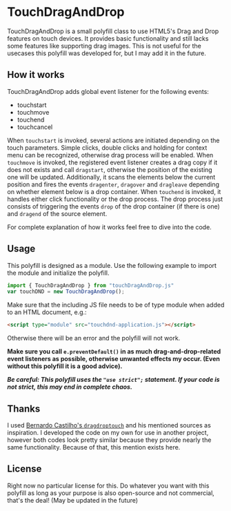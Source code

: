 # TouchDragAndDrop

TouchDragAndDrop is a small polyfill class to use HTML5's Drag and Drop features on touch devices.
It provides basic functionality and still lacks some features like supporting drag images. This is not useful for the usecases this polyfill was developed for, but I may add it in the future.

## How it works

TouchDragAndDrop adds global event listener for the following events:

- touchstart
- touchmove
- touchend
- touchcancel

When `touchstart` is invoked, several actions are initiated depending on the touch parameters. Simple clicks, double clicks and holding for context menu can be recognized, otherwise drag process will be enabled.
When `touchmove` is invoked, the registered event listener creates a drag copy if it does not exists and call `dragstart`, otherwise the position of the existing one will be updated. Additionally, it scans the elements below the current position and fires the events `dragenter`, `dragover` and `dragleave` depending on whether element below is a drop container.
When `touchend` is invoked, it handles either click functionality or the drop process. The drop process just consists of triggering the events `drop` of the drop container (if there is one) and `dragend` of the source element. 

For complete explanation of how it works feel free to dive into the code.

## Usage

This polyfill is designed as a module. Use the following example to import the module and initialize the polyfill.
```javascript
import { TouchDragAndDrop } from "touchDragAndDrop.js"
var touchDND = new TouchDragAndDrop();
```

Make sure that the including JS file needs to be of type module when added to an HTML document, e.g.:
```html
<script type="module" src="touchdnd-application.js"></script>
```
Otherwise there will be an error and the polyfill will not work.

**Make sure you call `e.preventDefault()` in as much drag-and-drop-related event listeners as possible, otherwise unwanted effects my occur. (Even without this polyfill it is a good advice).**

***Be careful: This polyfill uses the `"use strict";` statement. If your code is not strict, this may end in complete chaos.***

## Thanks

I used [Bernardo Castilho's `dragdroptouch`](https://github.com/Bernardo-Castilho/dragdroptouch) and his mentioned sources as inspiration. I developed the code on my own for use in another project, however both codes look pretty similar because they provide nearly the same functionality. Because of that, this mention exists here.

## License

Right now no particular license for this. Do whatever you want with this polyfill as long as your purpose is also open-source and not commercial, that's the deal!
(May be updated in the future)
